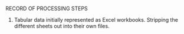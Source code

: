 


RECORD OF PROCESSING STEPS

1) Tabular data initially represented as Excel workbooks. Stripping the different sheets out into their own files.
